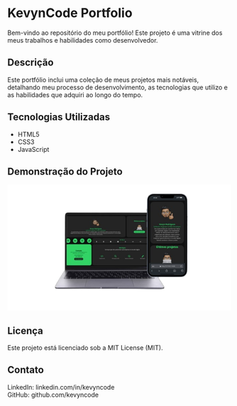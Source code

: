 # KevynCode Portfolio

Bem-vindo ao repositório do meu portfólio! Este projeto é uma vitrine dos meus trabalhos e habilidades como desenvolvedor.

## Descrição

Este portfólio inclui uma coleção de meus projetos mais notáveis, detalhando meu processo de desenvolvimento, as tecnologias que utilizo e as habilidades que adquiri ao longo do tempo.

## Tecnologias Utilizadas

- HTML5
- CSS3
- JavaScript

## Demonstração do Projeto

<p align="center">
  <img src="images/demonstração.png" alt="user">
</p>

## Licença

Este projeto está licenciado sob a MIT License (MIT).

## Contato 

LinkedIn: linkedin.com/in/kevyncode <br>
GitHub: github.com/kevyncode

